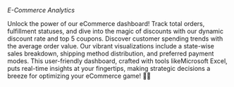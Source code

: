 *E-Commerce Analytics*

Unlock the power of our eCommerce dashboard! Track total orders, fulfillment statuses, and dive into the magic of discounts with our dynamic discount rate and top 5 coupons. Discover customer spending trends with the average order value. Our vibrant visualizations include a state-wise sales breakdown, shipping method distribution, and preferred payment modes. This user-friendly dashboard, crafted with tools likeMicrosoft Excel, puts real-time insights at your fingertips, making strategic decisions a breeze for optimizing your eCommerce game! 🚀✨
